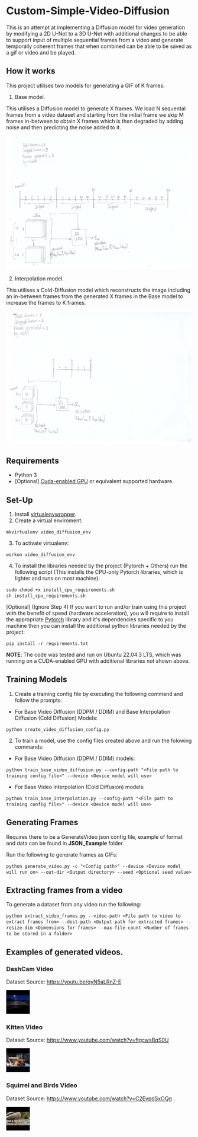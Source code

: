 # Custom-Simple-Video-Diffusion

This is an attempt at implementing a Diffusion model for video generation by modifying a 2D U-Net to a 3D U-Net with additional changes to be able to support input of multiple sequential frames from a video and generate temporally coherent frames that when combined can be able to be saved as a gif or video and be played.

## How it works
This project utilises two models for generating a GIF of K frames:

1. Base model.

This utilises a Diffusion model to generate X frames. We load N sequental frames from a video dataset and starting from the initial frame we skip M frames in-between to obtain X frames which is then degraded by adding noise and then predicting the noise added to it.

![Diagram showing how base model works](./Base%20Model%20Reconstruction.jpg)

2. Interpolation model.

This utilises a Cold-Diffusion model which reconstructs the image including an in-between frames from the generated X frames in the Base model to increase the frames to K frames. 

![Diagram showing how interpolation model works](./Base%20Model%20Interpolation.jpg)

## Requirements
+ Python 3
+ [Optional] [Cuda-enabled GPU](https://developer.nvidia.com/cuda-gpus) or equivalent supported hardware.

## Set-Up
1. Install [virtualenvwrapper](https://virtualenvwrapper.readthedocs.io/en/latest/install.html).
2. Create a virtual enviroment:
```
mkvirtualenv video_diffusion_env
```
3. To activate virtualenv:
```
workon video_diffusion_env
```
4. To install the libraries needed by the project (Pytorch + Others) run the following script (This installs the CPU-only Pytorch libraries, which is lighter and runs on most machine):
```
sudo chmod +x install_cpu_requirements.sh
sh install_cpu_requirements.sh
```
[Optional] (Ignore Step 4) If you want to run and/or train using this project with the benefit of speed (hardware acceleration), you will require to install the appropriate [Pytorch](https://pytorch.org/) library and it's dependencies specific to you machine then you can install the additional python libraries needed by the project:
```
pip install -r requirements.txt
```

**NOTE**: The code was tested and run on Ubuntu 22.04.3 LTS, which was running on a CUDA-enabled GPU with additional libraries not shown above.

## Training Models
1. Create a training config file by executing the following command and follow the prompts:
+ For Base Video Diffusion (DDPM / DDIM) and Base Interpolation Diffusion (Cold Diffusion) Models:
```
python create_video_diffusion_config.py
```

2. To train a model, use the config files created above and run the folowing commands:
+ For Base Video Diffusion (DDPM / DDIM) models:
```
python train_base_video_diffusion.py --config-path "<File path to training config file>" --device <Device model will use>
```

+ For Base Video Interpolation (Cold Diffusion) models:
```
python train_base_interpolation.py --config-path "<File path to training config file>" --device <Device model will use>
```

## Generating Frames
Requires there to be a GenerateVideo json config file, example of format and data can be found in **JSON_Example** folder.

Run the following to generate frames as GIFs:
```
python generate_video.py -c "<Config path>" --device <Device model will run on> --out-dir <Output directory> --seed <Optional seed value>
```

## Extracting frames from a video
To generate a dataset from any video run the following:
```
python extract_video_frames.py --video-path <File path to video to extract frames from> --dest-path <Output path for extracted frames> --resize-dim <Dimensions for frames> --max-file-count <Number of frames to be stored in a folder>
```

## Examples of generated videos.
### DashCam Video
Dataset Source: https://youtu.be/qyN5aLRnZ-E

![Gif of Dashcam](./GIFS/DashCam.gif)

### Kitten Video
Dataset Source: https://www.youtube.com/watch?v=ftgcwsBqS0U

![GIF of Kittens playing](./GIFS/Kitten.gif)

### Squirrel and Birds Video
Dataset Source: https://www.youtube.com/watch?v=C2EvpdSxOQg

![GIF of Squirrel and Birds](./GIFS/Squirrel_and_Birds.gif)
